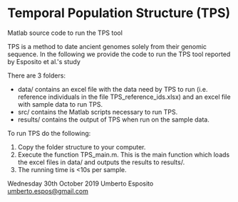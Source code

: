 # Temporal Population Structure (TPS)
Matlab source code to run the TPS tool

TPS is a method to date ancient genomes solely from their genomic sequence.
In the following we provide the code to run the TPS tool reported by Esposito et al.'s study

There are 3 folders:
-  data/ contains an excel file with the data need by TPS to run (i.e. reference individuals in the file TPS_reference_ids.xlsx) and an excel file with sample data to run TPS.
-  src/ contains the Matlab scripts necessary to run TPS.
-  results/ contains the output of TPS when run on the sample data.

To run TPS do the following:
   1. Copy the folder structure to your computer.
   2. Execute the function TPS_main.m. This is the main function which loads the excel files in data/ and outputs the results to results/.
   3. The running time is <10s per sample.

Wednesday 30th October 2019
Umberto Esposito
umberto.espos@gmail.com
